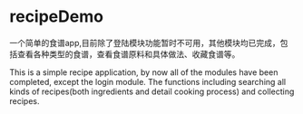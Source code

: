 # recipeDemo
一个简单的食谱app,目前除了登陆模块功能暂时不可用，其他模块均已完成，包括查看各种类型的食谱，查看食谱原料和具体做法、收藏食谱等。

This is a simple recipe application, by now all of the modules have been completed, except the login module. The functions including searching all kinds of recipes(both ingredients and detail cooking process) and collecting recipes.